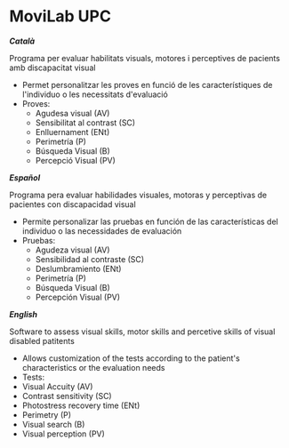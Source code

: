 # MoviLab UPC

***Català***

Programa per evaluar habilitats visuals, motores i perceptives de pacients amb discapacitat visual
- Permet personalitzar les proves en funció de les característiques de l'individuo o les necessitats d'evaluació
- Proves:
  - Agudesa visual (AV)
  - Sensibilitat al contrast (SC)
  - Enlluernament (ENt)
  - Perimetría (P)
  - Búsqueda Visual (B)
  - Percepció Visual (PV)

***Español***

Programa pera evaluar habilidades visuales, motoras y perceptivas de pacientes con discapacidad visual
- Permite personalizar las pruebas en función de las características del individuo o las necessidades de evaluación
- Pruebas:
  - Agudeza visual (AV)
  - Sensibilidad al contraste (SC)
  - Deslumbramiento (ENt)
  - Perimetría (P)
  - Búsqueda Visual (B)
  - Percepción Visual (PV)

***English***

Software to assess visual skills, motor skills and percetive skills of visual disabled patitents
- Allows customization of the tests according to the patient's characteristics or the evaluation needs
- Tests:
-   Visual Accuity (AV)
-   Contrast sensitivity (SC)
-   Photostress recovery time (ENt)
-   Perimetry (P)
-   Visual search (B)
-   Visual perception (PV)

